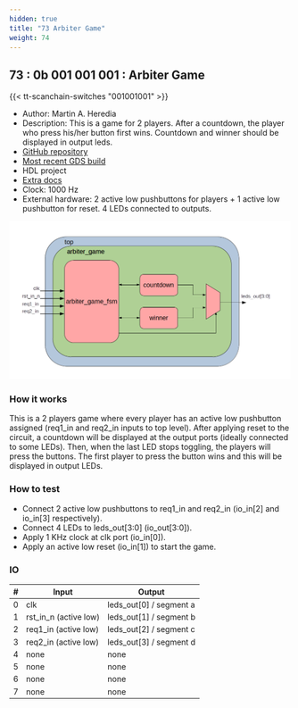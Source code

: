 ```yaml
---
hidden: true
title: "73 Arbiter Game"
weight: 74
---
```


## 73 : 0b 001 001 001 : Arbiter Game

{{< tt-scanchain-switches "001001001" >}}

* Author: Martin A. Heredia
* Description: This is a game for 2 players. After a countdown, the player who press his/her button first wins. Countdown and winner should be displayed in output leds.
* [GitHub repository](https://github.com/maheredia/tt03-arbiter_game)
* [Most recent GDS build](https://github.com/maheredia/tt03-arbiter_game/actions/runs/4781155702)
* HDL project
* [Extra docs](https://github.com/maheredia/tt03-arbiter_game/blob/main/README.md)
* Clock: 1000 Hz
* External hardware: 2 active low pushbuttons for players + 1 active low pushbutton for reset. 4 LEDs connected to outputs.

![picture](images/arbiter_game_bd.png)

### How it works

This is a 2 players game where every player has an active low pushbutton assigned (req1_in and req2_in inputs to top level). 
After applying reset to the circuit, a countdown will be displayed at the output ports (ideally connected to some LEDs). 
Then, when the last LED stops toggling, the players will press the buttons. 
The first player to press the button wins and this will be displayed in output LEDs.


### How to test

- Connect 2 active low pushbuttons to req1_in and req2_in (io_in[2] and io_in[3] respectively).
- Connect 4 LEDs to leds_out[3:0] (io_out[3:0]).
- Apply 1 KHz clock at clk port (io_in[0]).
- Apply an active low reset (io_in[1]) to start the game.


### IO

| # | Input        | Output       |
|---|--------------|--------------|
| 0 | clk  | leds_out[0] / segment a |
| 1 | rst_in_n (active low)  | leds_out[1] / segment b |
| 2 | req1_in  (active low)  | leds_out[2] / segment c |
| 3 | req2_in  (active low)  | leds_out[3] / segment d |
| 4 | none  | none |
| 5 | none  | none |
| 6 | none  | none |
| 7 | none  | none |
